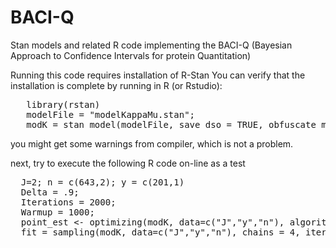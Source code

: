 # BACI-Q

Stan models and related R code implementing the BACI-Q (Bayesian Approach to Confidence Intervals for protein Quantitation) 

Running this code requires installation of R-Stan
You can verify that the installation is complete by running in R (or Rstudio):
<pre>
   library(rstan)
   modelFile = "modelKappaMu.stan";
   modK = stan_model(modelFile, save_dso = TRUE, obfuscate_model_name = FALSE)
</pre>
you might get some warnings from compiler, which is not a problem. 

next, try to execute the following R code on-line as a test 
<pre>
  J=2; n = c(643,2); y = c(201,1)
  Delta = .9;
  Iterations = 2000;
  Warmup = 1000; 
  point_est <- optimizing(modK, data=c("J","y","n"), algorithm = "LBFGS", verbose = FALSE, iter = 5000)
  fit = sampling(modK, data=c("J","y","n"), chains = 4, iter = Iterations, warmup = Warmup, control = list(adapt_delta = Delta), cores = 1, refresh=-1)
  
   
